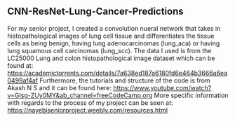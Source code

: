 ## CNN-ResNet-Lung-Cancer-Predictions
For my senior project, I created a convolution nueral network that 
takes in histopathological images of lung cell tissue and differentiates 
the tissue cells as being benign, having lung adenocarcinomas (lung_aca)
or having lung squamous cell carcinomas (lung_scc). The data I used is 
from the LC25000 Lung and colon histopathological image dataset which 
can be found at:
https://academictorrents.com/details/7a638ed187a6180fd6e464b3666a6ea0499af4af
Furthermore, the tutorials and structure of the code is from Akash N S and
it can be found here:
https://www.youtube.com/watch?v=GIsg-ZUy0MY&ab_channel=freeCodeCamp.org
More specific information with regards to the process of my project
can be seen at:
https://nayebiseniorproject.weebly.com/resources.html

